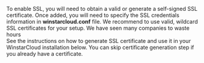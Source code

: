 To enable SSL, you will need to obtain a valid or generate a self-signed SSL certificate.
Once added, you will need to specify the SSL credentials information in **winstarcloud.conf** file.
We recommend to use valid, wildcard SSL certificates for your setup. 
We have seen many companies to waste hours    
See the instructions on how to generate SSL certificate and use it in your WinstarCloud installation below.
You can skip certificate generation step if you already have a certificate.